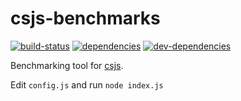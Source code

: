 # csjs-benchmarks

[![build-status][build-status-badge]][build-status-href]
[![dependencies][dependencies-badge]][dependencies-href]
[![dev-dependencies][dev-dependencies-badge]][dev-dependencies-href]


Benchmarking tool for [csjs](https://github.com/rtsao/csjs).

Edit `config.js` and run `node index.js`


[build-status-badge]: https://img.shields.io/travis/scott113341/csjs-benchmarks.svg?style=flat-square
[build-status-href]: https://travis-ci.org/scott113341/csjs-benchmarks

[dependencies-badge]: https://img.shields.io/david/scott113341/csjs-benchmarks.svg?style=flat-square
[dependencies-href]: https://david-dm.org/scott113341/csjs-benchmarks#info=dependencies

[dev-dependencies-badge]: https://img.shields.io/david/dev/scott113341/csjs-benchmarks.svg?style=flat-square
[dev-dependencies-href]: https://david-dm.org/scott113341/csjs-benchmarks#info=devDependencies
